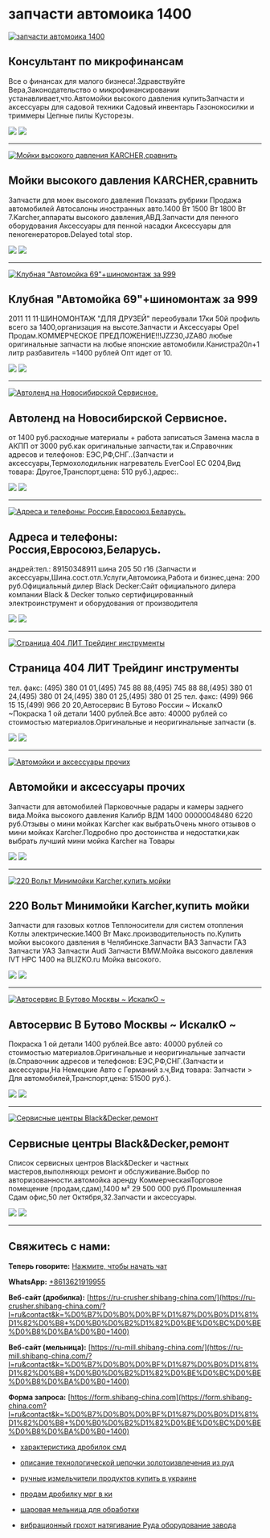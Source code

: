 # запчасти автомоика 1400

<a href="https://swt.shibang-china.com/?l=ru&img&k=%D0%B7%D0%B0%D0%BF%D1%87%D0%B0%D1%81%D1%82%D0%B8+%D0%B0%D0%B2%D1%82%D0%BE%D0%BC%D0%BE%D0%B8%D0%BA%D0%B0+1400" target="_blank">![запчасти автомоика 1400](http://static.shibang-china.com/all-800x300/411.jpg)</a>

## Консультант по микрофинансам
Все о финансах для малого бизнеса!.Здравствуйте Вера,Законодательство о микрофинансировании устанавливает,что.Автомойки высокого давления купитьЗапчасти и аксессуары для садовой техники Садовый инвентарь Газонокосилки и триммеры Цепные пилы Кусторезы.


<a href="https://whatsapp.shibangsoft.com/WhatsApp.php" target="_blank" title="WhatsApp">![](http://static.shibang-china.com/icon/whatsapp.png)</a> <a href="https://swt.shibang-china.com/?l=ru&icon&k=%D0%B7%D0%B0%D0%BF%D1%87%D0%B0%D1%81%D1%82%D0%B8+%D0%B0%D0%B2%D1%82%D0%BE%D0%BC%D0%BE%D0%B8%D0%BA%D0%B0+1400" target="_blank">![](http://static.shibang-china.com/icon/chat-ru.png)</a>

---

<a href="https://swt.shibang-china.com/?l=ru&img&k=%D0%B7%D0%B0%D0%BF%D1%87%D0%B0%D1%81%D1%82%D0%B8+%D0%B0%D0%B2%D1%82%D0%BE%D0%BC%D0%BE%D0%B8%D0%BA%D0%B0+1400" target="_blank">![Мойки высокого давления KARCHER,сравнить](http://static.shibang-china.com/all-800x300/984.jpg)</a>

## Мойки высокого давления KARCHER,сравнить
Запчасти для моек высокого давления Показать рубрики Продажа автомобилей Автосалоны иностранных авто.1400 Вт 1500 Вт 1800 Вт 7.Karcher,аппараты высокого давления,АВД.Запчасти для пенного оборудования Аксессуары для пенной насадки Аксессуары для пеногенераторов.Delayed total stop.


<a href="https://whatsapp.shibangsoft.com/WhatsApp.php" target="_blank" title="WhatsApp">![](http://static.shibang-china.com/icon/whatsapp.png)</a> <a href="https://swt.shibang-china.com/?l=ru&icon&k=%D0%B7%D0%B0%D0%BF%D1%87%D0%B0%D1%81%D1%82%D0%B8+%D0%B0%D0%B2%D1%82%D0%BE%D0%BC%D0%BE%D0%B8%D0%BA%D0%B0+1400" target="_blank">![](http://static.shibang-china.com/icon/chat-ru.png)</a>

---

<a href="https://swt.shibang-china.com/?l=ru&img&k=%D0%B7%D0%B0%D0%BF%D1%87%D0%B0%D1%81%D1%82%D0%B8+%D0%B0%D0%B2%D1%82%D0%BE%D0%BC%D0%BE%D0%B8%D0%BA%D0%B0+1400" target="_blank">![Клубная "Автомойка 69"+шиномонтаж за 999](http://static.shibang-china.com/all-800x300/973.jpg)</a>

## Клубная "Автомойка 69"+шиномонтаж за 999
2011 11 11·ШИНОМОНТАЖ "ДЛЯ ДРУЗЕЙ" переобували 17ки 50й профиль всего за 1400,организация на высоте.Запчасти и Аксессуары Opel Продам.КОММЕРЧЕСКОЕ ПРЕДЛОЖЕНИЕ!!!JZZ30,JZA80 любые оригинальные запчасти на любые японские автомобили.Канистра20л+1 литр разбавитель =1400 рублей Опт идет от 10.


<a href="https://whatsapp.shibangsoft.com/WhatsApp.php" target="_blank" title="WhatsApp">![](http://static.shibang-china.com/icon/whatsapp.png)</a> <a href="https://swt.shibang-china.com/?l=ru&icon&k=%D0%B7%D0%B0%D0%BF%D1%87%D0%B0%D1%81%D1%82%D0%B8+%D0%B0%D0%B2%D1%82%D0%BE%D0%BC%D0%BE%D0%B8%D0%BA%D0%B0+1400" target="_blank">![](http://static.shibang-china.com/icon/chat-ru.png)</a>

---

<a href="https://swt.shibang-china.com/?l=ru&img&k=%D0%B7%D0%B0%D0%BF%D1%87%D0%B0%D1%81%D1%82%D0%B8+%D0%B0%D0%B2%D1%82%D0%BE%D0%BC%D0%BE%D0%B8%D0%BA%D0%B0+1400" target="_blank">![Автоленд на Новосибирской Сервисное.](http://static.shibang-china.com/all-800x300/136.jpg)</a>

## Автоленд на Новосибирской Сервисное.
от 1400 руб.расходные материалы + работа записаться Замена масла в АКПП от 3000 руб.как оригинальные запчасти,так и.Справочник адресов и телефонов: ЕЭС,РФ,СНГ..(Запчасти и аксессуары,Термохолодильник нагреватель EverCool EC 0204,Вид товара: Другое,Транспорт,цена: 510 руб.),адрес:.


<a href="https://whatsapp.shibangsoft.com/WhatsApp.php" target="_blank" title="WhatsApp">![](http://static.shibang-china.com/icon/whatsapp.png)</a> <a href="https://swt.shibang-china.com/?l=ru&icon&k=%D0%B7%D0%B0%D0%BF%D1%87%D0%B0%D1%81%D1%82%D0%B8+%D0%B0%D0%B2%D1%82%D0%BE%D0%BC%D0%BE%D0%B8%D0%BA%D0%B0+1400" target="_blank">![](http://static.shibang-china.com/icon/chat-ru.png)</a>

---

<a href="https://swt.shibang-china.com/?l=ru&img&k=%D0%B7%D0%B0%D0%BF%D1%87%D0%B0%D1%81%D1%82%D0%B8+%D0%B0%D0%B2%D1%82%D0%BE%D0%BC%D0%BE%D0%B8%D0%BA%D0%B0+1400" target="_blank">![Адреса и телефоны: Россия,Евросоюз,Беларусь.](http://static.shibang-china.com/all-800x300/162.jpg)</a>

## Адреса и телефоны: Россия,Евросоюз,Беларусь.
андрей:тел.: 89150348911 шина 205 50 r16 (Запчасти и аксессуары,Шина.сост.отл.Услуги,Автомоика,Работа и бизнес,цена: 200 руб.Официальный дилер Black Decker:Сайт официального дилера компании Black & Decker только сертифицированный электроинструмент и оборудования от производителя


<a href="https://whatsapp.shibangsoft.com/WhatsApp.php" target="_blank" title="WhatsApp">![](http://static.shibang-china.com/icon/whatsapp.png)</a> <a href="https://swt.shibang-china.com/?l=ru&icon&k=%D0%B7%D0%B0%D0%BF%D1%87%D0%B0%D1%81%D1%82%D0%B8+%D0%B0%D0%B2%D1%82%D0%BE%D0%BC%D0%BE%D0%B8%D0%BA%D0%B0+1400" target="_blank">![](http://static.shibang-china.com/icon/chat-ru.png)</a>

---

<a href="https://swt.shibang-china.com/?l=ru&img&k=%D0%B7%D0%B0%D0%BF%D1%87%D0%B0%D1%81%D1%82%D0%B8+%D0%B0%D0%B2%D1%82%D0%BE%D0%BC%D0%BE%D0%B8%D0%BA%D0%B0+1400" target="_blank">![Страница 404 ЛИТ Трейдинг инструменты](http://static.shibang-china.com/all-800x300/861.jpg)</a>

## Страница 404 ЛИТ Трейдинг инструменты
тел. факс: (495) 380 01 01,(495) 745 88 88,(495) 745 88 88,(495) 380 01 24,(495) 380 01 24,(495) 380 01 25,(495) 380 01 25 тел. факс: (499) 966 15 15,(499) 966 20 20,Автосервис В Бутово России ~ ИскалкО ~Покраска 1 ой детали 1400 рублей.Все авто: 40000 рублей со стоимостью материалов.Оригинальные и неоригинальные запчасти (в.


<a href="https://whatsapp.shibangsoft.com/WhatsApp.php" target="_blank" title="WhatsApp">![](http://static.shibang-china.com/icon/whatsapp.png)</a> <a href="https://swt.shibang-china.com/?l=ru&icon&k=%D0%B7%D0%B0%D0%BF%D1%87%D0%B0%D1%81%D1%82%D0%B8+%D0%B0%D0%B2%D1%82%D0%BE%D0%BC%D0%BE%D0%B8%D0%BA%D0%B0+1400" target="_blank">![](http://static.shibang-china.com/icon/chat-ru.png)</a>

---

<a href="https://swt.shibang-china.com/?l=ru&img&k=%D0%B7%D0%B0%D0%BF%D1%87%D0%B0%D1%81%D1%82%D0%B8+%D0%B0%D0%B2%D1%82%D0%BE%D0%BC%D0%BE%D0%B8%D0%BA%D0%B0+1400" target="_blank">![Автомойки и аксессуары прочих](http://static.shibang-china.com/all-800x300/317.jpg)</a>

## Автомойки и аксессуары прочих
Запчасти для автомобилей Парковочные радары и камеры заднего вида.Мойка высокого давления Калибр ВДМ 1400 00000048480 6220 руб.Отзывы о мини мойках Karcher как выбратьОчень много отзывов о мини мойках Karcher.Подробно про достоинства и недостатки,как выбрать лучший мини мойка Karcher на Товары


<a href="https://whatsapp.shibangsoft.com/WhatsApp.php" target="_blank" title="WhatsApp">![](http://static.shibang-china.com/icon/whatsapp.png)</a> <a href="https://swt.shibang-china.com/?l=ru&icon&k=%D0%B7%D0%B0%D0%BF%D1%87%D0%B0%D1%81%D1%82%D0%B8+%D0%B0%D0%B2%D1%82%D0%BE%D0%BC%D0%BE%D0%B8%D0%BA%D0%B0+1400" target="_blank">![](http://static.shibang-china.com/icon/chat-ru.png)</a>

---

<a href="https://swt.shibang-china.com/?l=ru&img&k=%D0%B7%D0%B0%D0%BF%D1%87%D0%B0%D1%81%D1%82%D0%B8+%D0%B0%D0%B2%D1%82%D0%BE%D0%BC%D0%BE%D0%B8%D0%BA%D0%B0+1400" target="_blank">![220 Вольт Минимойки Karcher,купить мойки](http://static.shibang-china.com/all-800x300/848.jpg)</a>

## 220 Вольт Минимойки Karcher,купить мойки
Запчасти для газовых котлов Теплоносители для систем отопления Котлы электрические.1400 Вт Макс.производительность по.Купить мойки высокого давления в Челябинске.Запчасти ВАЗ Запчасти ГАЗ Запчасти УАЗ Запчасти Audi Запчасти BMW.Мойка высокого давления IVT HPC 1400 на BLIZKO.ru Мойка высокого.


<a href="https://whatsapp.shibangsoft.com/WhatsApp.php" target="_blank" title="WhatsApp">![](http://static.shibang-china.com/icon/whatsapp.png)</a> <a href="https://swt.shibang-china.com/?l=ru&icon&k=%D0%B7%D0%B0%D0%BF%D1%87%D0%B0%D1%81%D1%82%D0%B8+%D0%B0%D0%B2%D1%82%D0%BE%D0%BC%D0%BE%D0%B8%D0%BA%D0%B0+1400" target="_blank">![](http://static.shibang-china.com/icon/chat-ru.png)</a>

---

<a href="https://swt.shibang-china.com/?l=ru&img&k=%D0%B7%D0%B0%D0%BF%D1%87%D0%B0%D1%81%D1%82%D0%B8+%D0%B0%D0%B2%D1%82%D0%BE%D0%BC%D0%BE%D0%B8%D0%BA%D0%B0+1400" target="_blank">![Автосервис В Бутово Москвы ~ ИскалкО ~](http://static.shibang-china.com/all-800x300/124.jpg)</a>

## Автосервис В Бутово Москвы ~ ИскалкО ~
Покраска 1 ой детали 1400 рублей.Все авто: 40000 рублей со стоимостью материалов.Оригинальные и неоригинальные запчасти (в.Справочник адресов и телефонов: ЕЭС,РФ,СНГ.(Запчасти и аксессуары,На Немецкие Авто с Германий з.ч,Вид товара: Запчасти > Для автомобилей,Транспорт,цена: 51500 руб.).


<a href="https://whatsapp.shibangsoft.com/WhatsApp.php" target="_blank" title="WhatsApp">![](http://static.shibang-china.com/icon/whatsapp.png)</a> <a href="https://swt.shibang-china.com/?l=ru&icon&k=%D0%B7%D0%B0%D0%BF%D1%87%D0%B0%D1%81%D1%82%D0%B8+%D0%B0%D0%B2%D1%82%D0%BE%D0%BC%D0%BE%D0%B8%D0%BA%D0%B0+1400" target="_blank">![](http://static.shibang-china.com/icon/chat-ru.png)</a>

---

<a href="https://swt.shibang-china.com/?l=ru&img&k=%D0%B7%D0%B0%D0%BF%D1%87%D0%B0%D1%81%D1%82%D0%B8+%D0%B0%D0%B2%D1%82%D0%BE%D0%BC%D0%BE%D0%B8%D0%BA%D0%B0+1400" target="_blank">![Сервисные центры Black&Decker,ремонт](http://static.shibang-china.com/all-800x300/829.jpg)</a>

## Сервисные центры Black&Decker,ремонт
Список сервисных центров Black&Decker и частных мастеров,выполняющх ремонт и обслуживание.Выбор по авторизованности.автомойка аренду КоммерческаяТорговое помещение (продам,сдам),1400 м² 29 500 000 руб.Промышленная Сдам офис,50 лет Октября,32.Запчасти и аксессуары.


<a href="https://whatsapp.shibangsoft.com/WhatsApp.php" target="_blank" title="WhatsApp">![](http://static.shibang-china.com/icon/whatsapp.png)</a> <a href="https://swt.shibang-china.com/?l=ru&icon&k=%D0%B7%D0%B0%D0%BF%D1%87%D0%B0%D1%81%D1%82%D0%B8+%D0%B0%D0%B2%D1%82%D0%BE%D0%BC%D0%BE%D0%B8%D0%BA%D0%B0+1400" target="_blank">![](http://static.shibang-china.com/icon/chat-ru.png)</a>

---
## Свяжитесь с нами:

**Теперь говорите:** [Нажмите, чтобы начать чат](https://swt.shibang-china.com?l=ru&contact&k=%D0%B7%D0%B0%D0%BF%D1%87%D0%B0%D1%81%D1%82%D0%B8+%D0%B0%D0%B2%D1%82%D0%BE%D0%BC%D0%BE%D0%B8%D0%BA%D0%B0+1400)

**WhatsApp:**  [+8613621919955](https://whatsapp.shibangsoft.com/WhatsApp.php)

**Веб-сайт (дробилка):** [https://ru-crusher.shibang-china.com/](https://ru-crusher.shibang-china.com/?l=ru&contact&k=%D0%B7%D0%B0%D0%BF%D1%87%D0%B0%D1%81%D1%82%D0%B8+%D0%B0%D0%B2%D1%82%D0%BE%D0%BC%D0%BE%D0%B8%D0%BA%D0%B0+1400)

**Веб-сайт (мельница):** [https://ru-mill.shibang-china.com/](https://ru-mill.shibang-china.com/?l=ru&contact&k=%D0%B7%D0%B0%D0%BF%D1%87%D0%B0%D1%81%D1%82%D0%B8+%D0%B0%D0%B2%D1%82%D0%BE%D0%BC%D0%BE%D0%B8%D0%BA%D0%B0+1400)

**Форма запроса:** [https://form.shibang-china.com](https://form.shibang-china.com?l=ru&contact&k=%D0%B7%D0%B0%D0%BF%D1%87%D0%B0%D1%81%D1%82%D0%B8+%D0%B0%D0%B2%D1%82%D0%BE%D0%BC%D0%BE%D0%B8%D0%BA%D0%B0+1400)

* [характеристика дробилок смд](../93/%D1%85%D0%B0%D1%80%D0%B0%D0%BA%D1%82%D0%B5%D1%80%D0%B8%D1%81%D1%82%D0%B8%D0%BA%D0%B0%20%D0%B4%D1%80%D0%BE%D0%B1%D0%B8%D0%BB%D0%BE%D0%BA%20%D1%81%D0%BC%D0%B4.md)

* [описание технологической цепочки золотоизвлечения из руд](../95/%D0%BE%D0%BF%D0%B8%D1%81%D0%B0%D0%BD%D0%B8%D0%B5%20%D1%82%D0%B5%D1%85%D0%BD%D0%BE%D0%BB%D0%BE%D0%B3%D0%B8%D1%87%D0%B5%D1%81%D0%BA%D0%BE%D0%B9%20%D1%86%D0%B5%D0%BF%D0%BE%D1%87%D0%BA%D0%B8%20%D0%B7%D0%BE%D0%BB%D0%BE%D1%82%D0%BE%D0%B8%D0%B7%D0%B2%D0%BB%D0%B5%D1%87%D0%B5%D0%BD%D0%B8%D1%8F%20%D0%B8%D0%B7%20%D1%80%D1%83%D0%B4.md)

* [ручные измельчители продуктов купить в украине](../93/%D1%80%D1%83%D1%87%D0%BD%D1%8B%D0%B5%20%D0%B8%D0%B7%D0%BC%D0%B5%D0%BB%D1%8C%D1%87%D0%B8%D1%82%D0%B5%D0%BB%D0%B8%20%D0%BF%D1%80%D0%BE%D0%B4%D1%83%D0%BA%D1%82%D0%BE%D0%B2%20%D0%BA%D1%83%D0%BF%D0%B8%D1%82%D1%8C%20%D0%B2%20%D1%83%D0%BA%D1%80%D0%B0%D0%B8%D0%BD%D0%B5.md)

* [продам дробилку мрг в ки](../105/%D0%BF%D1%80%D0%BE%D0%B4%D0%B0%D0%BC%20%D0%B4%D1%80%D0%BE%D0%B1%D0%B8%D0%BB%D0%BA%D1%83%20%D0%BC%D1%80%D0%B3%20%D0%B2%20%D0%BA%D0%B8.md)

* [шаровая мельница для обработки](../93/%D1%88%D0%B0%D1%80%D0%BE%D0%B2%D0%B0%D1%8F%20%D0%BC%D0%B5%D0%BB%D1%8C%D0%BD%D0%B8%D1%86%D0%B0%20%D0%B4%D0%BB%D1%8F%20%D0%BE%D0%B1%D1%80%D0%B0%D0%B1%D0%BE%D1%82%D0%BA%D0%B8.md)

* [вибрационный грохот натягивание Руда оборудование завода](../102/%D0%B2%D0%B8%D0%B1%D1%80%D0%B0%D1%86%D0%B8%D0%BE%D0%BD%D0%BD%D1%8B%D0%B9%20%D0%B3%D1%80%D0%BE%D1%85%D0%BE%D1%82%20%D0%BD%D0%B0%D1%82%D1%8F%D0%B3%D0%B8%D0%B2%D0%B0%D0%BD%D0%B8%D0%B5%20%D0%A0%D1%83%D0%B4%D0%B0%20%D0%BE%D0%B1%D0%BE%D1%80%D1%83%D0%B4%D0%BE%D0%B2%D0%B0%D0%BD%D0%B8%D0%B5%20%D0%B7%D0%B0%D0%B2%D0%BE%D0%B4%D0%B0.md)
